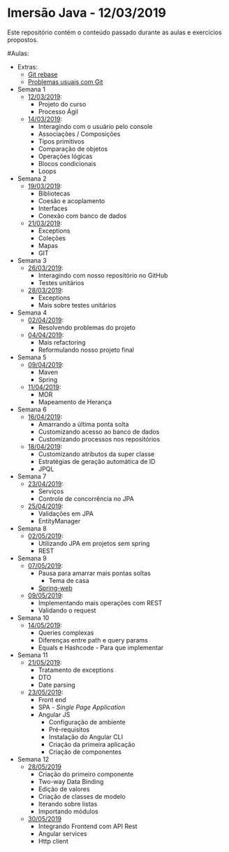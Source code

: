 
# Imersão Java - 12/03/2019

Este repositório contém o conteúdo passado durante as aulas e exercícios propostos.

#Aulas:
* Extras:
  * [Git rebase](./extras/git_rebase.MD)
  * [Problemas usuais com Git ](./extras/git_problems.MD)
* Semana 1  
    * [12/03/2019](./aulas/2019_03_12.MD):
      * Projeto do curso
      * Processo Ágil
    * [14/03/2019](./aulas/2019_03_14.MD):
      * Interagindo com o usuário pelo console
      * Associações / Composições
      * Tipos primitivos
      * Comparação de objetos 
      * Operações lógicas
      * Blocos condicionais
      * Loops
* Semana 2  
    * [19/03/2019](./aulas/2019_03_19.MD):
      * Bibliotecas
      * Coesão e acoplamento
      * Interfaces
      * Conexão com banco de dados
    * [21/03/2019](./aulas/2019_03_21.MD):   
      * Exceptions
      * Coleções
      * Mapas
      * GIT
* Semana 3  
    * [26/03/2019](./aulas/2019_03_26.MD): 
      * Interagindo com nosso repositório no GitHub
      * Testes unitários
    * [28/03/2019](./aulas/2019_03_28.MD):
      * Exceptions
      * Mais sobre testes unitários
* Semana 4  
    * [02/04/2019](./aulas/2019_04_02.MD): 
      * Resolvendo problemas do projeto
    * [04/04/2019](./aulas/2019_04_04.MD):
      * Mais refactoring
      * Reformulando nosso projeto final
* Semana 5  
    * [09/04/2019](./aulas/2019_04_09.MD): 
      * Maven
      * Spring
    * [11/04/2019](./aulas/2019_04_11.MD): 
      * MOR
      * Mapeamento de Herança
* Semana 6  
    * [16/04/2019](./aulas/2019_04_16.MD): 
      * Amarrando a última ponta solta
      * Customizando acesso ao banco de dados
      * Customizando processos nos repositórios
    * [18/04/2019](./aulas/2019_04_18.MD):  
      * Customizando atributos da super classe
      * Estratégias de geração automática de ID 
      * JPQL
* Semana 7
    * [23/04/2019](./aulas/2019_04_23.MD): 
      * Serviços
      * Controle de concorrência no JPA
    * [25/04/2019](./aulas/2019_04_25.MD):  
      * Validações em JPA
      * EntityManager
* Semana 8
    * [02/05/2019](./aulas/2019_05_02.MD): 
      * Utilizando JPA em projetos sem spring
      * REST
* Semana 9
    * [07/05/2019](./aulas/2019_05_07.MD): 
      * Pausa para amarrar mais pontas soltas
        * Tema de casa
      * [Spring-web](./aulas/spring-web.MD)
    * [09/05/2019](./aulas/2019_05_09.MD): 
      * Implementando mais operações com REST
      * Validando o request 
* Semana 10
    * [14/05/2019](./aulas/2019_05_14.MD): 
      * Queries complexas
      * Diferenças entre path e query params
      * Equals e Hashcode - Para que implementar
* Semana 11
    * [21/05/2019](./aulas/2019_05_21.MD): 
      * Tratamento de exceptions
      * DTO
      * Date parsing
    * [23/05/2019](./aulas/2019_05_23.MD): 
      * Front end
      * SPA - *Single Page Application*
      * Angular JS
        * Configuração de ambiente
        * Pré-requisitos
        * Instalação do Angular CLI
        * Criação da primeira aplicação
        * Criação de componentes
* Semana 12
    * [28/05/2019](./aulas/2019_05_28.MD)
      * Criação do primeiro componente
      * Two-way Data Binding
      * Edição de valores
      * Criação de classes de modelo
      * Iterando sobre listas
      * Importando módulos
    * [30/05/2019](./aulas/2019_05_30.MD)
      * Integrando Frontend com API Rest
      * Angular services
      * Http client

